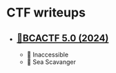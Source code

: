 # CTF writeups

- ## [🏁BCACTF 5.0 (2024)](CTF-Write-Ups/BCACTF)

  - 🔨 Inaccessible
  - 🦑 Sea Scavanger
